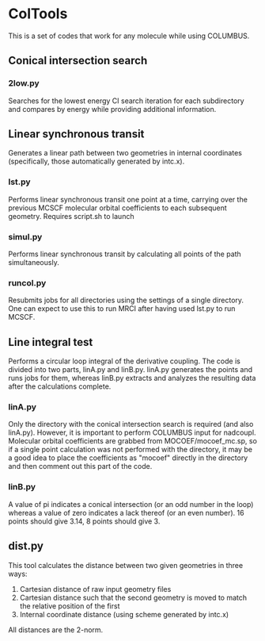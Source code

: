 # ColTools
This is a set of codes that work for any molecule while using COLUMBUS.

## Conical intersection search

### 2low.py
Searches for the lowest energy CI search iteration for each subdirectory and compares by energy while providing additional information.

## Linear synchronous transit
Generates a linear path between two geometries in internal coordinates (specifically, those automatically generated by intc.x).

### lst.py
Performs linear synchronous transit one point at a time, carrying over the previous MCSCF molecular orbital coefficients to each subsequent geometry.
Requires script.sh to launch

### simul.py
Performs linear synchronous transit by calculating all points of the path simultaneously.

### runcol.py
Resubmits jobs for all directories using the settings of a single directory. One can expect to use this to run MRCI after having used lst.py to run MCSCF.

## Line integral test
Performs a circular loop integral of the derivative coupling.
The code is divided into two parts, linA.py and linB.py.
linA.py generates the points and runs jobs for them, whereas linB.py extracts and analyzes the resulting data after the calculations complete.

### linA.py
Only the directory with the conical intersection search is required (and also linA.py). However, it is important to perform COLUMBUS input for nadcoupl.
Molecular orbital coefficients are grabbed from MOCOEF/mocoef_mc.sp, so if a single point calculation was not performed with the directory, it may be a good idea to place the coefficients as "mocoef" directly in the directory and then comment out this part of the code.

### linB.py
A value of pi indicates a conical intersection (or an odd number in the loop) whereas a value of zero indicates a lack thereof (or an even number).
16 points should give 3.14, 8 points should give 3.

## dist.py
This tool calculates the distance between two given geometries in three ways:
1. Cartesian distance of raw input geometry files
2. Cartesian distance such that the second geometry is moved to match the relative position of the first
3. Internal coordinate distance (using scheme generated by intc.x)

All distances are the 2-norm.
